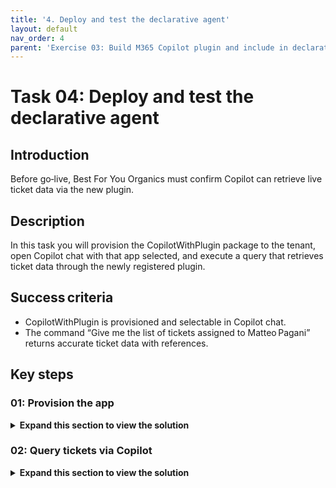 ```yaml
---
title: '4. Deploy and test the declarative agent'
layout: default
nav_order: 4
parent: 'Exercise 03: Build M365 Copilot plugin and include in declarative agent'
---
```



# Task 04: Deploy and test the declarative agent 

## Introduction
Before go‑live, Best For You Organics must confirm Copilot can retrieve live ticket data via the new plugin.

## Description
In this task you will provision the CopilotWithPlugin package to the tenant, open Copilot chat with that app selected, and execute a query that retrieves ticket data through the newly registered plugin.

## Success criteria
 - CopilotWithPlugin is provisioned and selectable in Copilot chat.
 - The command “Give me the list of tickets assigned to Matteo Pagani” returns accurate ticket data with references.

## Key steps

### 01: Provision the app

<details markdown="block"> 
  <summary><strong>Expand this section to view the solution</strong></summary> 
1. Open a new window in Visual Studio Code. 

1. In the left pane, select **Microsoft 365 Agents Toolkit**. Expand the **DEVELOPMENT** node and then select **Create New App**. 

1. Select **Copilot Agent**, then **Declarative agent**, and then select **Add plugin**.

1. Select **Start with an OpenAPI Description Document**. 

1. Select **Enter OpenAPI Description Document Location or Open File** and then select **Enter OpenAPI Description Document Location**. 

1. In the **OpenAPI Description Document** field, paste the following URL and select **Enter**.  

    ``` 
    https://ticket-copilot.azurewebsites.net/api/swagger.json 
    ```

1. Select the **GET** and **POST** check boxes and then select **OK**. 

1. In the **Workspace Folder** dialog, select **Default folder C:\Users\Admin\AgentsToolkitProjects**.

    ![nemg3511.jpg](../../media/nemg3511.jpg)
    
1. Enter **CopilotWithPlugin** as the application name and select **Enter**. Visual Studio Code opens.

1. Select **Yes, I trust the authors**.

1. In Visual Studio Code, in the left pane, select **appPackage**.
 
1. Expand the **LIFECYCLE** node and then select **Provision**.

    {: .note }
    > This action deploys the agent with the plugin to Microsoft 365. 
</details>

### 02: Query tickets via Copilot

<details markdown="block"> 
  <summary><strong>Expand this section to view the solution</strong></summary> 

1. Open a new browser tab and go to **[Microsoft 365 Copilot](https://m365.cloud.microsoft/chat/)**. If prompted, sign in using your credentials. 

1. In the left pane, select **CopilotWithPlugin**. 

1. Enter the following in the Copilot prompt to test the plugin and select **Enter**:  

    ```Copilot-wrap-nocolor
    Give me the list of tickets assigned to Matteo Pagani. 
    ``` 

    {: .note }
    > If prompted, select **Always allow**. 

1. Review the response. 

    - Notice that the response starts with the text you added to the instruction.txt file. 

    - Notice the ticket information is accurate.  

    - Notice the reference links to data source pages. 

1. Enter the following prompt and press **Enter** on your keyboard: 

    ```Copilot-wrap-nocolor
    -developer on 
    ``` 

    {: .note }
    > This command enables developer mode. While you are in developer mode, you can access additional information about operations.

1. Re-run the previous prompt and press **Enter** on your keyboard.  

    ```Copilot-wrap-nocolor
    Give me the list of tickets assigned to Matteo Pagani. 
    ``` 

    {: .note }
    > A new pane displays with options for viewing the additional information.
    >
    > ![27pyeu8w.jpg](../../media/27pyeu8w.jpg)

</details>
